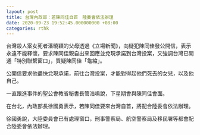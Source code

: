 ```yaml
---
layout: post
title: 台灣內政部：若陳同佳自首　陸委會依法辦理
date: 2020-09-23 19:52:45.000000000 +08:00
categories: rthk
---
```


台灣殺人案女死者潘曉穎的父母透過《立場新聞》，向疑犯陳同佳發公開信，表示永遠不能釋懷，要求陳同佳親自出來回應並兌現承諾到台灣投案，又強調台灣已開通「特別聯繫窗口」，質疑陳同佳「龜縮」。

公開信要求他盡快兌現承諾，前往台灣投案，才能對得起他們死去的女兒，以及他自己。

一直跟進事件的聖公會教省秘書長管浩鳴說，下星期會與陳同佳會面。

在台北，內政部長徐國勇表示，若陳同佳要來台灣自首，將配合陸委會依法辦理。

徐國勇說，大陸委員會已有處理窗口，刑事警察局、航空警察局及移民署等都會配合陸委會依法辦理。
